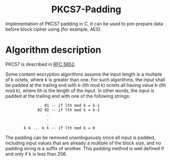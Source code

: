 <h1 align="center">PKCS7-Padding</h1>

Implementation of PKCS7 padding in C. It can be used to pre-prepare data before block cipher using (for example, AES).

# Algorithm description

   PKCS7 is described in [RFC 5652](https://tools.ietf.org/html/rfc5652#section-6.3).
    
   Some content-encryption algorithms assume the input length is a
   multiple of k octets, where k is greater than one.  For such
   algorithms, the input shall be padded at the trailing end with
   k-(lth mod k) octets all having value k-(lth mod k), where lth is
   the length of the input.  In other words, the input is padded at
   the trailing end with one of the following strings:

                     01 -- if lth mod k = k-1
                  02 02 -- if lth mod k = k-2
                      .
                      .
                      .
            k k ... k k -- if lth mod k = 0

   The padding can be removed unambiguously since all input is padded,
   including input values that are already a multiple of the block size,
   and no padding string is a suffix of another.  This padding method is
   well defined if and only if k is less than 256.
